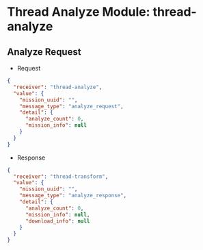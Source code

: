 # Thread Analyze Module: thread-analyze
## Analyze Request
- Request
```json
{
  "receiver": "thread-analyze",
  "value": {
    "mission_uuid": "",
    "message_type": "analyze_request",
    "detail": {
      "analyze_count": 0,
      "mission_info": null
    }
  }
}
```

- Response
```json
{
  "receiver": "thread-transform",
  "value": {
    "mission_uuid": "",
    "message_type": "analyze_response",
    "detail": {
      "analyze_count": 0,
      "mission_info": null,
      "download_info": null
    }
  }
}
```